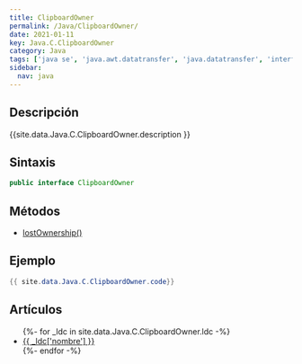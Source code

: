 ```yaml
---
title: ClipboardOwner
permalink: /Java/ClipboardOwner/
date: 2021-01-11
key: Java.C.ClipboardOwner
category: Java
tags: ['java se', 'java.awt.datatransfer', 'java.datatransfer', 'interface java', 'Java 1.1']
sidebar: 
  nav: java
---
```


## Descripción
{{site.data.Java.C.ClipboardOwner.description }}

## Sintaxis
~~~java
public interface ClipboardOwner
~~~

## Métodos
* [lostOwnership()](/Java/ClipboardOwner/lostOwnership/)

## Ejemplo
~~~java
{{ site.data.Java.C.ClipboardOwner.code}}
~~~

## Artículos
<ul>
{%- for _ldc in site.data.Java.C.ClipboardOwner.ldc -%}
   <li>
       <a href="{{_ldc['url'] }}">{{ _ldc['nombre'] }}</a>
   </li>
{%- endfor -%}
</ul>

